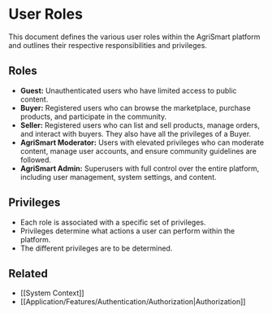 # User Roles

This document defines the various user roles within the AgriSmart platform and outlines their respective responsibilities and privileges.

## Roles

*   **Guest:** Unauthenticated users who have limited access to public content.
*   **Buyer:** Registered users who can browse the marketplace, purchase products, and participate in the community.
*   **Seller:** Registered users who can list and sell products, manage orders, and interact with buyers. They also have all the privileges of a Buyer.
*   **AgriSmart Moderator:** Users with elevated privileges who can moderate content, manage user accounts, and ensure community guidelines are followed.
*   **AgriSmart Admin:** Superusers with full control over the entire platform, including user management, system settings, and content.

## Privileges

*   Each role is associated with a specific set of privileges.
*   Privileges determine what actions a user can perform within the platform.
* The different privileges are to be determined.

## Related

* [[System Context]]
* [[Application/Features/Authentication/Authorization|Authorization]]
